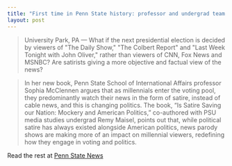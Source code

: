 ```yaml
---
title: "First time in Penn State history: professor and undergrad team up to write book"
layout: post
---
```

> University Park, PA — What if the next presidential election is decided by viewers of "The Daily Show," "The Colbert Report" and "Last Week Tonight with John Oliver," rather than viewers of CNN, Fox News and MSNBC?  Are satirists giving a more objective and factual view of the news?

> In her new book, Penn State School of International Affairs professor Sophia McClennen argues that as millennials enter the voting pool, they predominantly watch their news in the form of satire, instead of cable news, and this is changing politics. The book, “Is Satire Saving our Nation: Mockery and American Politics,” co-authored with PSU media studies undergrad Remy Maisel, points out that, while political satire has always existed alongside American politics, news parody shows are making more of an impact on millennial viewers, redefining how they engage in voting and politics.

Read the rest at [Penn State News](https://news.psu.edu/story/331747/2014/10/24/academics/first-time-penn-state-history-professor-and-undergrad-team-write)

